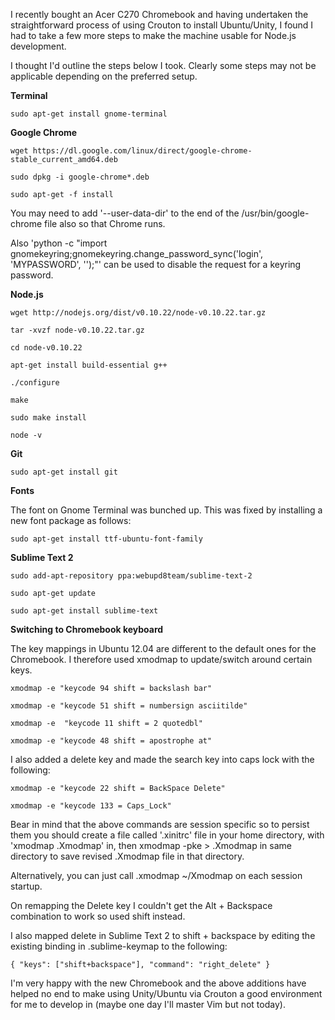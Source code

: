 I recently bought an Acer C270 Chromebook and having undertaken the straightforward process of using Crouton to install Ubuntu/Unity, I found I had to take a few more steps to make the machine usable for Node.js development.

I thought I'd outline the steps below I took. Clearly some steps may not be applicable depending on the preferred setup.

**Terminal**

    sudo apt-get install gnome-terminal

**Google Chrome**

    wget https://dl.google.com/linux/direct/google-chrome-  stable_current_amd64.deb

    sudo dpkg -i google-chrome*.deb

    sudo apt-get -f install

You may need to add '--user-data-dir' to the end of the /usr/bin/google-chrome file also so that Chrome runs.

Also 'python -c "import gnomekeyring;gnomekeyring.change_password_sync('login', 'MYPASSWORD', '');"' can be used to disable the request for a keyring password.

**Node.js**

    wget http://nodejs.org/dist/v0.10.22/node-v0.10.22.tar.gz

    tar -xvzf node-v0.10.22.tar.gz

    cd node-v0.10.22

    apt-get install build-essential g++

    ./configure

    make

    sudo make install

    node -v

**Git**

    sudo apt-get install git

**Fonts**

The font on Gnome Terminal was bunched up. This was fixed by installing a new font package as follows:

    sudo apt-get install ttf-ubuntu-font-family

**Sublime Text 2**

    sudo add-apt-repository ppa:webupd8team/sublime-text-2

    sudo apt-get update

    sudo apt-get install sublime-text

**Switching to Chromebook keyboard**

The key mappings in Ubuntu 12.04 are different to the default ones for the Chromebook. I therefore used xmodmap to update/switch around certain keys.

    xmodmap -e "keycode 94 shift = backslash bar"

    xmodmap -e "keycode 51 shift = numbersign asciitilde"

    xmodmap -e  "keycode 11 shift = 2 quotedbl"

    xmodmap -e "keycode 48 shift = apostrophe at"

I also added a delete key and made the search key into caps lock with the following:

    xmodmap -e "keycode 22 shift = BackSpace Delete"

    xmodmap -e "keycode 133 = Caps_Lock"

Bear in mind that the above commands are session specific so to persist them you should create a file called '.xinitrc' file in your home directory, with 'xmodmap .Xmodmap' in, then xmodmap -pke > .Xmodmap in same directory to save revised .Xmodmap file in that directory.

Alternatively, you can just call .xmodmap ~/Xmodmap on each session startup.

On remapping the Delete key I couldn't get the Alt + Backspace combination to work so used shift instead.

I also mapped delete in Sublime Text 2 to shift + backspace by editing the existing binding in .sublime-keymap to the following:

    { "keys": ["shift+backspace"], "command": "right_delete" }

I'm very happy with the new Chromebook and the above additions have helped no end to make using Unity/Ubuntu via Crouton a good environment for me to develop in (maybe one day I'll master Vim but not today).
